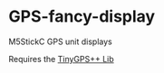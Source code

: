 # GPS-fancy-display
 M5StickC GPS unit displays


Requires the [TinyGPS++ Lib ](http://arduiniana.org/libraries/tinygpsplus/)